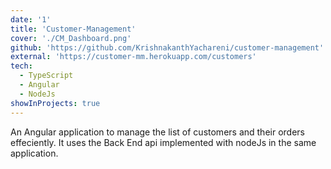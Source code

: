 ```yaml
---
date: '1'
title: 'Customer-Management'
cover: './CM_Dashboard.png'
github: 'https://github.com/KrishnakanthYachareni/customer-management'
external: 'https://customer-mm.herokuapp.com/customers'
tech:
  - TypeScript
  - Angular
  - NodeJs
showInProjects: true
---
```


An Angular application to manage the list of customers and their orders effeciently. It uses the Back End api implemented with nodeJs in the same application.